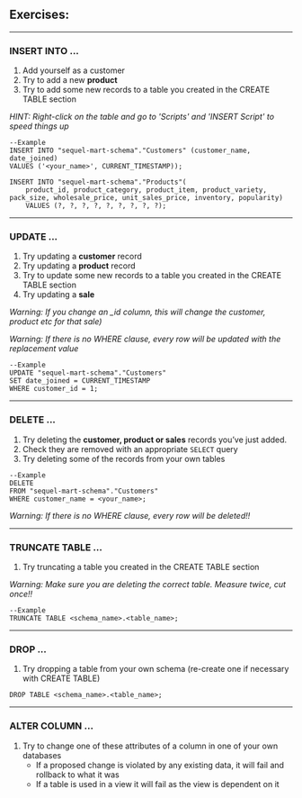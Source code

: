 ## Exercises:

---
### INSERT INTO ...
1. Add yourself as a customer
2. Try to add a new **product**
3. Try to add some new records to a table you created in the CREATE TABLE section

*HINT: Right-click on the table and go to 'Scripts' and 'INSERT Script' to speed things up*

```
--Example
INSERT INTO "sequel-mart-schema"."Customers" (customer_name, date_joined)
VALUES ('<your_name>', CURRENT_TIMESTAMP));

INSERT INTO "sequel-mart-schema"."Products"(
	product_id, product_category, product_item, product_variety, pack_size, wholesale_price, unit_sales_price, inventory, popularity)
	VALUES (?, ?, ?, ?, ?, ?, ?, ?, ?);
```

---
### UPDATE ...
1. Try updating a **customer** record
2. Try updating a **product** record
3. Try to update some new records to a table you created in the CREATE TABLE section
4. Try updating a **sale**

*Warning: If you change an _id column, this will change the customer, product etc for that sale)*

*Warning: If there is no WHERE clause, every row will be updated with the replacement value*
```
--Example
UPDATE "sequel-mart-schema"."Customers"
SET date_joined = CURRENT_TIMESTAMP
WHERE customer_id = 1;
```

---
### DELETE ...
1. Try deleting the **customer, product or sales** records you’ve just added.
2. Check they are removed with an appropriate `SELECT` query
3. Try deleting some of the records from your own tables
```
--Example
DELETE
FROM "sequel-mart-schema"."Customers"
WHERE customer_name = <your_name>;
```

*Warning: If there is no WHERE clause, every row will be deleted!!*

---
### TRUNCATE TABLE ...
1. Try truncating a table you created in the CREATE TABLE section

*Warning: Make sure you are deleting the correct table.  Measure twice, cut once!!*

```
--Example
TRUNCATE TABLE <schema_name>.<table_name>;
```

---
### DROP ...
1. Try dropping a table from your own schema (re-create one if necessary with CREATE TABLE)

```
DROP TABLE <schema_name>.<table_name>;
```

---
### ALTER COLUMN ...
1. Try to change one of these attributes of a column in one of your own databases
	- If a proposed change is violated by any existing data, it will fail and rollback to what it was
	- If a table is used in a view it will fail as the view is dependent on it
	
